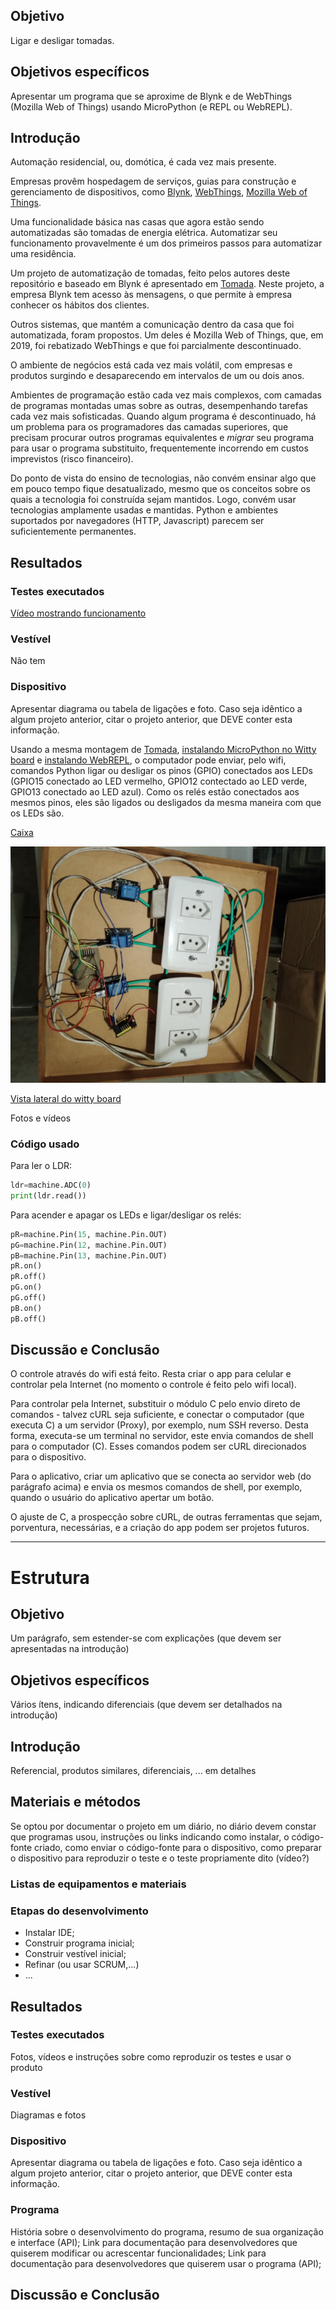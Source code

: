 ## Objetivo

Ligar e desligar tomadas.

## Objetivos específicos

Apresentar um programa que se aproxime de Blynk e de WebThings (Mozilla Web of Things) usando MicroPython (e REPL ou WebREPL).

## Introdução 

Automação residencial, ou, domótica, é cada vez mais presente.

Empresas provêm hospedagem de serviços, guias para construção e gerenciamento de dispositivos, como [Blynk](https://blynk.io/), [WebThings](https://webthings.io/), [Mozilla Web of Things](https://hacks.mozilla.org/2019/04/introducing-mozilla-webthings/).

Uma funcionalidade básica nas casas que agora estão sendo automatizadas são tomadas de energia elétrica. Automatizar seu funcionamento provavelmente é um dos primeiros passos para automatizar uma residência.

Um projeto de automatização de tomadas, feito pelos autores deste repositório e baseado em Blynk é apresentado em [Tomada](/projetos/ControlarTomadaPelaInternet). Neste projeto, a empresa Blynk tem acesso às mensagens, o que permite à empresa conhecer os hábitos dos clientes.

Outros sistemas, que mantém a comunicação dentro da casa que foi automatizada, foram propostos. Um deles é Mozilla Web of Things, que, em 2019, foi rebatizado WebThings e que foi parcialmente descontinuado. 

O ambiente de negócios está cada vez mais volátil, com empresas e produtos surgindo e desaparecendo em intervalos de um ou dois anos. 

Ambientes de programação estão cada vez mais complexos, com camadas de programas montadas umas sobre as outras, desempenhando tarefas cada vez mais sofisticadas. Quando algum programa é descontinuado, há um problema para os programadores das camadas superiores, que precisam procurar outros programas equivalentes e *migrar* seu programa para usar o programa substituito, frequentemente incorrendo em custos imprevistos (risco financeiro).

Do ponto de vista do ensino de tecnologias, não convém ensinar algo que em pouco tempo fique desatualizado, mesmo que os conceitos sobre os quais a tecnologia foi construída sejam mantidos. Logo, convém usar tecnologias amplamente usadas e mantidas. Python e ambientes suportados por navegadores (HTTP, Javascript) parecem ser suficientemente permanentes. 


## Resultados


### Testes executados

[Vídeo mostrando funcionamento](https://youtu.be/6GJUOkk_Wr0)

### Vestível

Não tem

### Dispositivo

Apresentar diagrama ou tabela de ligações e foto. Caso seja idêntico a algum projeto anterior, citar o projeto anterior, que DEVE conter esta informação.

Usando a mesma montagem de [Tomada](/projetos/ControlarTomadaPelaInternet), [instalando MicroPython no Witty board](/programas/Micropython) e [instalando WebREPL](/programas/Micropython/webREPL), o computador pode enviar, pelo wifi, comandos Python ligar ou desligar os pinos (GPIO) conectados aos LEDs (GPIO15 conectado ao LED vermelho, GPIO12 contectado ao LED verde, GPIO13 conectado ao LED azul). Como os relés estão conectados aos mesmos pinos, eles são ligados ou desligados da mesma maneira com que os LEDs são. 

[Caixa](IMG_20220718_205333365.jpg)

![Vista por cima](IMG_20220718_205342583.jpg)

[Vista lateral do witty board](IMG_20220718_205358960.jpg)


Fotos e vídeos

### Código usado

Para ler o LDR:

```python
ldr=machine.ADC(0)
print(ldr.read())
```

Para acender e apagar os LEDs e ligar/desligar os relés:

```python
pR=machine.Pin(15, machine.Pin.OUT)
pG=machine.Pin(12, machine.Pin.OUT)
pB=machine.Pin(13, machine.Pin.OUT)
pR.on()
pR.off()
pG.on()
pG.off()
pB.on()
pB.off()

```

## Discussão e Conclusão

O controle através do wifi está feito. Resta criar o app para celular e controlar pela Internet (no momento o controle é feito pelo wifi local).

Para controlar pela Internet, substituir o módulo C pelo envio direto de comandos - talvez cURL seja suficiente, e conectar o computador (que executa C) a um servidor (Proxy), por exemplo, num SSH reverso. Desta forma, executa-se um terminal no servidor, este envia comandos de shell para o computador (C). Esses comandos podem ser cURL direcionados para o dispositivo.

Para o aplicativo, criar um aplicativo que se conecta ao servidor web (do parágrafo acima) e envia os mesmos comandos de shell, por exemplo, quando o usuário do aplicativo apertar um botão.

O ajuste de C, a prospecção sobre cURL, de outras ferramentas que sejam, porventura, necessárias, e a criação do app podem ser projetos futuros.

-----------------

# Estrutura

## Objetivo

Um parágrafo, sem  estender-se com explicações (que devem ser apresentadas na introdução)

## Objetivos específicos

Vários ítens, indicando diferenciais (que devem ser detalhados na introdução)

## Introdução 

Referencial, produtos similares, diferenciais, ... em detalhes

## Materiais e métodos

Se optou por documentar o projeto em um diário, no diário devem constar que programas usou, instruções ou links indicando como instalar, o código-fonte criado, como enviar o código-fonte para o dispositivo, como preparar o dispositivo para reproduzir o teste e o teste propriamente dito (vídeo?)

### Listas de equipamentos e materiais

### Etapas do desenvolvimento

- Instalar IDE;
- Construir programa inicial;
- Construir vestível inicial;
- Refinar (ou usar SCRUM,...)
- ...

## Resultados

### Testes executados

Fotos, vídeos e instruções sobre como reproduzir os testes e usar o produto

### Vestível

Diagramas e fotos

### Dispositivo

Apresentar diagrama ou tabela de ligações e foto. Caso seja idêntico a algum projeto anterior, citar o projeto anterior, que DEVE conter esta informação.


### Programa

História sobre o desenvolvimento do programa, resumo de sua organização e interface (API);
Link para documentação para desenvolvedores que quiserem modificar ou acrescentar funcionalidades;
Link para documentação para desenvolvedores que quiserem usar o programa (API);

## Discussão e Conclusão


